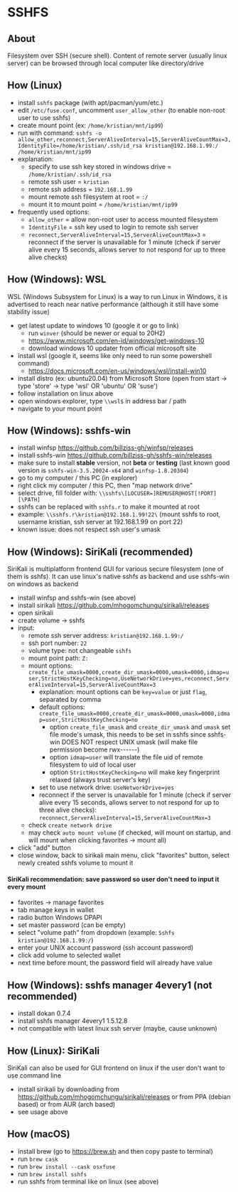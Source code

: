 # SSHFS

## About
Filesystem over SSH (secure shell). Content of remote server (usually linux server) can be browsed through local computer like directory/drive

## How (Linux)
- install `sshfs` package (with apt/pacman/yum/etc.)
- edit `/etc/fuse.conf`, uncomment `user_allow_other` (to enable non-root user to use sshfs)
- create mount point (ex: `/home/kristian/mnt/ip99`)
- run with command: `sshfs -o allow_other,reconnect,ServerAliveInterval=15,ServerAliveCountMax=3,IdentityFile=/home/kristian/.ssh/id_rsa kristian@192.168.1.99:/ /home/kristian/mnt/ip99`
- explanation:
    - specify to use ssh key stored in windows drive = ```/home/kristian/.ssh/id_rsa```
    - remote ssh user = ```kristian```
    - remote ssh address = ```192.168.1.99```
    - mount remote ssh filesystem at root = ```:/```
    - mount it to mount point = ```/home/kristian/mnt/ip99```
- frequently used options:
    - ```allow_other``` = allow non-root user to access mounted filesystem
    - ```IdentityFile``` = ssh key used to login to remote ssh server
    - ```reconnect,ServerAliveInterval=15,ServerAliveCountMax=3``` = reconnect if the server is unavailable for 1 minute (check if server alive every 15 seconds, allows server to not respond for up to three alive checks)

## How (Windows): WSL
WSL (Windows Subsystem for Linux) is a way to run Linux in Windows, it is advertised to reach near native performance (although it still have some stability issue)
- get latest update to windows 10 (google it or go to link)
    - run `winver` (should be newer or equal to 20H2)
    - https://www.microsoft.com/en-id/windows/get-windows-10
    - download windows 10 updater from official microsoft site
- install wsl (google it, seems like only need to run some powershell command)
    - https://docs.microsoft.com/en-us/windows/wsl/install-win10
- install distro (ex: ubuntu20.04) from Microsoft Store (open from start -> type 'store' -> type 'wsl' OR 'ubuntu' OR 'suse')
- follow installation on linux above
- open windows explorer, type ```\\wsl$``` in address bar / path
- navigate to your mount point

## How (Windows): sshfs-win
- install winfsp https://github.com/billziss-gh/winfsp/releases
- install sshfs-win https://github.com/billziss-gh/sshfs-win/releases
- make sure to install **stable** version, not **beta** or **testing** (last known good version is `sshfs-win-3.5.20024-x64` and `winfsp-1.8.20304`)
- go to my computer / this PC (in explorer)
- right click my computer / this PC, then "map network drive"
- select drive, fill folder with: `\\sshfs\[LOCUSER=]REMUSER@HOST[!PORT][\PATH]`
- sshfs can be replaced with `sshfs.r` to make it mounted at root
- example: `\\sshfs.r\kristian@192.168.1.99!22\` (mount sshfs to root, username kristian, ssh server at 192.168.1.99 on port 22)
- known issue: does not respect ssh user's umask

## How (Windows): SiriKali (recommended)
SiriKali is multiplatform frontend GUI for various secure filesystem (one of them is sshfs). It can use linux's native sshfs as backend and use sshfs-win on windows as backend
- install winfsp and sshfs-win (see above)
- install sirikali https://github.com/mhogomchungu/sirikali/releases
- open sirikali
- create volume -> sshfs
- input:
    - remote ssh server address: `kristian@192.168.1.99:/`
    - ssh port number: `22`
    - volume type: not changeable `sshfs`
    - mount point path: `Z:`
    - mount options: `create_file_umask=0000,create_dir_umask=0000,umask=0000,idmap=user,StrictHostKeyChecking=no,UseNetworkDrive=yes,reconnect,ServerAliveInterval=15,ServerAliveCountMax=3`
        - explanation: mount options can be `key=value` or just `flag`, separated by comma
        - default options: `create_file_umask=0000,create_dir_umask=0000,umask=0000,idmap=user,StrictHostKeyChecking=no`
            - option `create_file_umask` and `create_dir_umask` and `umask` set file mode's umask, this needs to be set in sshfs since sshfs-win DOES NOT respect UNIX umask (will make file permission become rwx------)
            - option `idmap=user` will translate the file uid of remote filesystem to uid of local user
            - option `StrictHostKeyChecking=no` will make key fingerprint relaxed (always trust server's key)
        - set to use network drive: `UseNetworkDrive=yes`
        - reconnect if the server is unavailable for 1 minute (check if server alive every 15 seconds, allows server to not respond for up to three alive checks): `reconnect,ServerAliveInterval=15,ServerAliveCountMax=3`
    - check `create network drive`
    - may check `auto mount volume` (if checked, will mount on startup, and will mount when clicking favorites -> mount all)
- click "add" button
- close window, back to sirikali main menu, click "favorites" button, select newly created sshfs volume to mount it

#### SiriKali recommendation: save password so user don't need to input it every mount
- favorites -> manage favorites
- tab manage keys in wallet
- radio button Windows DPAPI
- set master password (can be empty)
- select "volume path" from dropdown (example: `Sshfs kristian@192.168.1.99:/`)
- enter your UNIX account password (ssh account password)
- click add volume to selected wallet
- next time before mount, the password field will already have value

## How (Windows): sshfs manager 4every1 (not recommended)
- install dokan 0.7.4
- install sshfs manager 4every1 1.5.12.8
- not compatible with latest linux ssh server (maybe, cause unknown)

## How (Linux): SiriKali
SiriKali can also be used for GUI frontend on linux if the user don't want to use command line
- install sirikali by downloading from https://github.com/mhogomchungu/sirikali/releases or from PPA (debian based) or from AUR (arch based)
- see usage above

## How (macOS)
- install brew (go to https://brew.sh and then copy paste to terminal)
- run `brew cask`
- run `brew install --cask osxfuse`
- run `brew install sshfs`
- run sshfs from terminal like on linux (see above)

